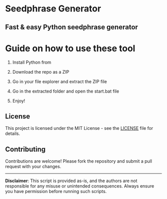 # Seedphrase Generator   
  
## Fast & easy Python seedphrase generator
  
# Guide on how to use these tool  
  
1. Install Python from 
 
2. Download the repo as a ZIP 

3. Go in your file explorer and extract the ZIP file  
   
4. Go in the extracted folder and open the start.bat file
 
5. Enjoy!  
    
## License 
 
This project is licensed under the MIT License - see the [LICENSE](LICENSE) file for details.      
   
## Contributing 
  
Contributions are welcome! Please fork the repository and submit a pull request with your changes.     
   
---  
   
**Disclaimer**: This script is provided as-is, and the authors are not responsible for any misuse or unintended consequences. Always ensure you have permission before running such scripts.